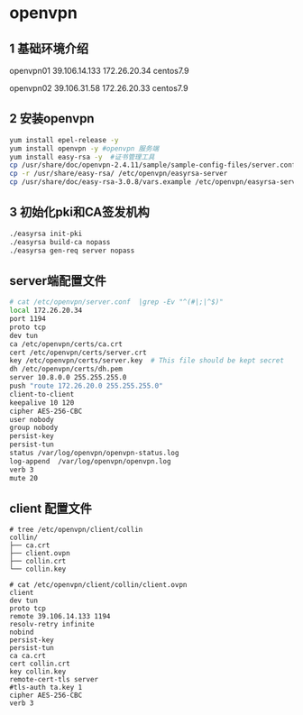 # openvpn

## 1 基础环境介绍

openvpn01 39.106.14.133 	172.26.20.34		centos7.9

openvpn02 39.106.31.58		172.26.20.33		centos7.9

## 2 安装openvpn

 ```bash
 yum install epel-release -y
 yum install openvpn -y #openvpn 服务端
 yum install easy-rsa -y  #证书管理工具
 cp /usr/share/doc/openvpn-2.4.11/sample/sample-config-files/server.conf /etc/openvpn/
 cp -r /usr/share/easy-rsa/ /etc/openvpn/easyrsa-server
 cp /usr/share/doc/easy-rsa-3.0.8/vars.example /etc/openvpn/easyrsa-server/3/vars
 ```

## 3 初始化pki和CA签发机构

```bash
./easyrsa init-pki
./easyrsa build-ca nopass
./easyrsa gen-req server nopass
```





## server端配置文件

```bash
# cat /etc/openvpn/server.conf  |grep -Ev "^(#|;|^$)"
local 172.26.20.34
port 1194
proto tcp
dev tun
ca /etc/openvpn/certs/ca.crt
cert /etc/openvpn/certs/server.crt
key /etc/openvpn/certs/server.key  # This file should be kept secret
dh /etc/openvpn/certs/dh.pem
server 10.8.0.0 255.255.255.0
push "route 172.26.20.0 255.255.255.0"
client-to-client
keepalive 10 120
cipher AES-256-CBC
user nobody
group nobody
persist-key
persist-tun
status /var/log/openvpn/openvpn-status.log
log-append  /var/log/openvpn/openvpn.log
verb 3
mute 20
```

## client 配置文件

```shell
# tree /etc/openvpn/client/collin
collin/
├── ca.crt
├── client.ovpn
├── collin.crt
└── collin.key

# cat /etc/openvpn/client/collin/client.ovpn 
client
dev tun
proto tcp
remote 39.106.14.133 1194
resolv-retry infinite
nobind
persist-key
persist-tun
ca ca.crt
cert collin.crt
key collin.key
remote-cert-tls server
#tls-auth ta.key 1
cipher AES-256-CBC
verb 3
```



